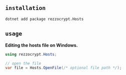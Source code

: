 ## `installation`

```shell
dotnet add package rezzocrypt.Hosts
```

## `usage`

**Editing the hosts file on Windows.**

```csharp
using rezzocrypt.Hosts;

// open the file
var file = Hosts.OpenFile(/* optional file path */);

```

